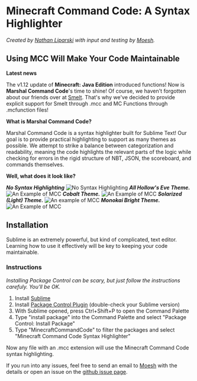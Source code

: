 # Minecraft Command Code: A Syntax Highlighter

*Created by [Nathan Liparski](http://twitter.com/NateLipiarski) with input and testing by [Moesh](http://moesh.ca/about).*

## Using MCC Will Make Your Code Maintainable

__Latest news__

The v1.12 update of **Minecraft: Java Edition** introduced functions! Now is **Marshal Command Code**'s time to shine! Of course, we haven't forgotten about our friends over at [Smelt](http://smelt.gnasp.com). That's why we've decided to provide explicit support for Smelt through .mcc and MC Functions through .mcfunction files!

__What is Marshal Command Code?__

Marshal Command Code is a syntax highlighter built for Sublime Text! Our goal is to provide practical highlighting to support as many themes as possible. We attempt to strike a balance between categorization and readability, meaning the code highlights the relevant parts of the logic while checking for errors in the rigid structure of NBT, JSON, the scoreboard, and commands themselves.

__Well, what does it look like?__

***No Syntax Highlighting***
![No Syntax Highlighting](http://i.imgur.com/bIwktmC.png)
***All Hollow's Eve Theme.***
![An Example of MCC](http://i.imgur.com/IWRKmvx.png)
***Cobalt Theme.***
![An Example of MCC](http://i.imgur.com/nNyIvqv.png)
***Solarized (Light) Theme.***
![An example of MCC](http://i.imgur.com/Aq6fMMc.png)
***Monokai Bright Theme.***
![An Example of MCC](http://i.imgur.com/XzPCI2y.png)

## Installation

Sublime is an extremely powerful, but kind of complicated, text editor. Learning how to use it effectively will be key to keeping your code maintainable.

### Instructions

*Installing Package Control can be scary, but just follow the instructions carefuly. You'll be OK.*

1. Install [Sublime](https://www.sublimetext.com/)
2. Install [Package Control Plugin](https://packagecontrol.io/installation) (double-check your Sublime version)
3. With Sublime opened, press Ctrl+Shift+P to open the Command Palette
4. Type "install package" into the Command Palette and select "Package Control: Install Package"
5. Type "MinecraftCommandCode" to filter the packages and select "Minecraft Command Code Syntax Highlighter"

Now any file with an .mcc extension will use the Minecraft Command Code syntax highlighting.

If you run into any issues, feel free to send an email to [Moesh](mailto:moesh@moesh.ca) with the details or open an issue on the [github issue page](https://github.com/42iscool42/MCC/issues).
